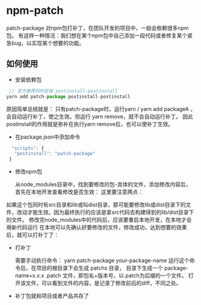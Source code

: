 # npm-patch
patch-package 对npm包打补丁，在团队开发的项目中，一般会依赖很多npm包。 有这样一种情况：我们想在某个npm包中自己添加一段代码或者修复某个紧急bug，以实现某个想要的功能。

## 如何使用

- 安装依赖包
```js
 // 官方推荐同时安装 postinstall-postinstall
yarn add patch-package postinstall-postinstall
```

原因简单总结就是：
只有patch-package时，运行yarn / yarn add packageA ，会自动运行补丁，使之生效。但运行 yarn remove，就不会自动运行补丁。 因此postinstall的作用就是弥补在执行yarn remove后，也可以使补丁生效。

-  在package.json中添加命令
```js
  "scripts": {
   "postinstall": "patch-package"
 }
```
- 修改npm包

  从node_modules目录中，找到要修改的包-具体的文件，添加修改内容后，
首先在本地开发查看修改是否生效：
这里要注意两点：

如果这个包同时有src目录和lib或叫dist目录，那可能要修改lib或dist目录下的文件，改动才能生效。因为最终执行的应该是拿src代码去构建得到的lib/dist目录下的文件。
修改完node_modules中的代码后，应该要重启本地开发，在本地才会用新代码运行
在本地可以先确认好要修改的文件，修改成功，达到想要的效果后，就可以打补丁了：


- 打补丁
  
  需要手动执行命令：
yarn patch-package your-package-name
运行这个命令后，在项目的根目录下会生成 patchs 目录，
目录下生成一个 package-name+x.x.x .patch 文件，即包名+版本号，以.patch为后缀的一个文件。
打开该文件，可以看到文件的内容，是记录了修改前后的diff，不同之处。



- 补丁包就和项目或者产品共存了

